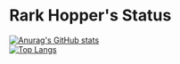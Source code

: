 # Rark Hopper's Status

[![Anurag's GitHub stats](https://github-readme-stats.vercel.app/api?username=rark7040&theme=graywhite)](https://github.com/anuraghazra/github-readme-stats)
<br>
[![Top Langs](https://github-readme-stats.vercel.app/api/top-langs/?username=rark7040&theme=graywhite)](https://github.com/anuraghazra/github-readme-stats)
